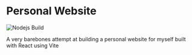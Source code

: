 # Personal Website

![Nodejs Build](https://github.com/shahaba/personal-website/actions/workflows/node.js.yml/badge.svg)

A very barebones attempt at building a personal website for myself built with React using Vite
